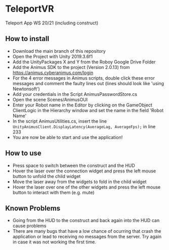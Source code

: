 # TeleportVR

Teleport App WS 20/21 (including construct)

## How to install
* Download the main branch of this repository
* Open the Project with Unity 2019.3.6f1
* Add the UnityPackages X and Y from the Roboy Google Drive Folder
* Add the Animus SDK to the project (Version 2.0.13) from https://animus.cyberanimus.com/login
* For the 4 error messages in Animus scripts, double click these error messages and comment the faulty lines out (lines should look like 'using Newtonsoft')
* Add your credentials in the Script AnimusPasswordStore.cs
* Open the scene Scenes/AnimusOUI
* Enter your Robot name in the Editor by clicking on the GameObject ClientLogic in the Hierarchy window and set the name in the field 'Robot Name'
* In the script AnimusUtilities.cs, insert the line `UnityAnimusClient.DisplayLatency(AverageLag, AverageFps);` in line 233
* You are now be able to start and use the application!

## How to use
* Press space to switch between the construct and the HUD
* Hover the laser over the connection widget and press the left mouse button to unfold the child widget
* Move the laser away from the widgets to fold in the child widget
* Hover the laser over one of the other widgets and press the left mouse button to interact with them (e.g. mute)

## Known Problems
* Going from the HUD to the construct and back again into the HUD can cause problems
* There are many bugs that have a low chance of ocurring that crash the application or lead to receiving no messages from the server. Try again in case it was not working the first time. 
